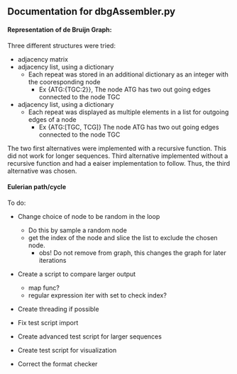 ## Documentation for dbgAssembler.py


#### Representation of de Bruijn Graph:
Three different structures were tried:
  * adjacency matrix
  * adjacency list, using a dictionary
    - Each repeat was stored in an additional dictionary as an integer with the cooresponding node
      - Ex {ATG:{TGC:2}}, The node ATG has two out going edges connected to the node TGC
  * adjacency list, using a dictionary
    - Each repeat was displayed as multiple elements in a list for outgoing edges of a node
      - Ex {ATG:[TGC, TCG]} The node ATG has two out going edges connected to the node TGC

The two first alternatives were implemented with a recursive function. This did not work for longer sequences. Third alternative implemented without a recursive function and had a eaiser implementation
to follow. Thus, the third alternative was chosen.

#### Eulerian path/cycle
To do:
  * Change choice of node to be random in the loop
    - Do this by sample a random node
    - get the index of the node and slice the list to exclude the chosen node.
      - obs! Do not remove from graph, this changes the graph for later iterations

  * Create a script to compare larger output
    - map func?
    - regular expression iter with set to check index?

  * Create threading if possible

  * Fix test script import
  * Create advanced test script for larger sequences
  * Create test script for visualization
  * Correct the format checker
